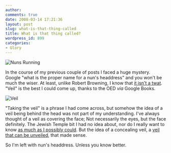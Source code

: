 ```yaml
---
author:
comments: true
date: 2008-03-14 17:21:36
layout: post
slug: what-is-that-thing-called
title: What is that thing called?
wordpress_id: 899
categories:
- Glory
---
```


![Nuns Running](http://jeremycherfas.net/uploads/nuns-running.png)

In the course of my previous couple of posts I faced a huge mystery. Google "what is the proper name for a nun's headdress" and you won't be much the wiser. At least, unlike Robert Browning, I know that [it isn't a twat](http://www.telegraph.co.uk/arts/main.jhtml?xml=/arts/2005/04/10/bohit10.xml). "Veil" is the best I could come up, thanks to the OED _via_ Google Books.

![Veil](http://jeremycherfas.net/uploads/veil.png)

"Taking the veil" is a phrase I had come across, but somehow the idea of a veil being behind the head was not part of my understanding. I've always thought of a veil as covering the face; Not necessarily the eyes, but the face definitely. The Jewish Temple bit I had no idea about, nor do I really want to know [as much as I possibly could](http://www.pbministries.org/articles/bonar_h/the_rent_veil/the_rent_veil_03.htm). But the idea of a concealing veil, a [veil that can be unveiled](http://jis.oxfordjournals.org/cgi/reprint/13/3/361.pdf), that made sense.

So I'm left with nun's headdress. Unless you know better.
